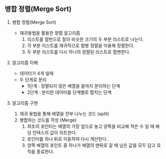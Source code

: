 ## 병합 정렬(Merge Sort)

1. 병합 정렬(Merge Sort)
    * 재귀용법을 활용한 정렬 알고리즘
      1. 리스트를 절반으로 잘라 비슷한 크기의 두 부분 리스트로 나눈다.
      2. 각 부분 리스트를 재귀적으로 합병 정렬을 이용해 정렬한다.
      3. 두 부분 리스트를 다시 하나의 정렬된 리스트로 합변한다.


2. 알고리즘 이해
   * 데이터가 4개 일때 
   * 두 단게로 분리
     * 1단계 : 정렬되지 않은 배열을 끝까지 분리하는 단계
     * 2단계 : 분리한 데이터를 단계별로 합치는 단계


3. 알고리즘 구현
   1. 재귀 용법을 통해 배열을 전부 나누는 코드 (split)
   2. 병합하는 코드를 작성 (Merge)
      1. 최초의 포인터는 배열의 가장 앞으로 놓고 양쪽을 비교해 작은 수 일 때 해당 인덱스의 값이 히트한다.
      2. 포인터를 하나 뒤로 이동하여 다시 계산한다.
      3. 양쪽 배열의 포인트 중 하나가 배열의 맨뒤로 갈 때 남은 값을 모두 담고 로직을 종료한다.